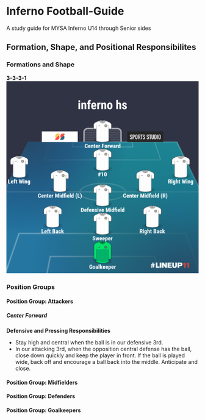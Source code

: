 # Inferno Football-Guide
A study guide for MYSA Inferno U14 through Senior sides

## Formation, Shape, and Positional Responsibilites

### Formations and Shape

**3-3-3-1**
![3-3-3-1](../images/3-3-3-1.png)

### Position Groups

#### Position Group: Attackers

##### Center Forward

**Defensive and Pressing Responsibilities**

* Stay high and central when the ball is in our defensive 3rd.  
* In our attacking 3rd, when the opposition central defense has the ball, close down quickly and keep the player in front.  If the ball is played wide, back off and encourage a ball back into the middle.  Anticipate and close.

#### Position Group: Midfielders

#### Position Group: Defenders

#### Position Group: Goalkeepers
